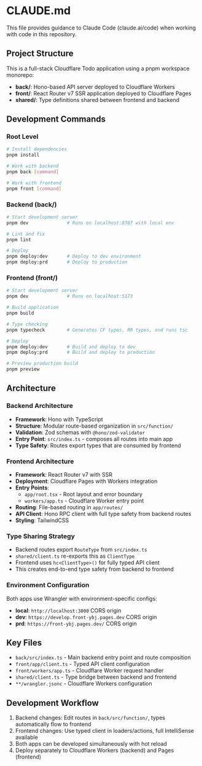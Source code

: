 # CLAUDE.md

This file provides guidance to Claude Code (claude.ai/code) when working with code in this repository.

## Project Structure

This is a full-stack Cloudflare Todo application using a pnpm workspace monorepo:

- **back/**: Hono-based API server deployed to Cloudflare Workers
- **front/**: React Router v7 SSR application deployed to Cloudflare Pages
- **shared/**: Type definitions shared between frontend and backend

## Development Commands

### Root Level
```bash
# Install dependencies
pnpm install

# Work with backend
pnpm back [command]

# Work with frontend  
pnpm front [command]
```

### Backend (back/)
```bash
# Start development server
pnpm dev              # Runs on localhost:8787 with local env

# Lint and fix
pnpm lint

# Deploy
pnpm deploy:dev       # Deploy to dev environment
pnpm deploy:prd       # Deploy to production
```

### Frontend (front/)
```bash
# Start development server
pnpm dev              # Runs on localhost:5173

# Build application
pnpm build

# Type checking
pnpm typecheck        # Generates CF types, RR types, and runs tsc

# Deploy
pnpm deploy:dev       # Build and deploy to dev
pnpm deploy:prd       # Build and deploy to production

# Preview production build
pnpm preview
```

## Architecture

### Backend Architecture
- **Framework**: Hono with TypeScript
- **Structure**: Modular route-based organization in `src/function/`
- **Validation**: Zod schemas with `@hono/zod-validator`
- **Entry Point**: `src/index.ts` - composes all routes into main app
- **Type Safety**: Routes export types that are consumed by frontend

### Frontend Architecture
- **Framework**: React Router v7 with SSR
- **Deployment**: Cloudflare Pages with Workers integration
- **Entry Points**: 
  - `app/root.tsx` - Root layout and error boundary
  - `workers/app.ts` - Cloudflare Worker entry point
- **Routing**: File-based routing in `app/routes/`
- **API Client**: Hono RPC client with full type safety from backend routes
- **Styling**: TailwindCSS

### Type Sharing Strategy
- Backend routes export `RouteType` from `src/index.ts`
- `shared/client.ts` re-exports this as `ClientType`
- Frontend uses `hc<ClientType>()` for fully typed API client
- This creates end-to-end type safety from backend to frontend

### Environment Configuration
Both apps use Wrangler with environment-specific configs:
- **local**: `http://localhost:3000` CORS origin
- **dev**: `https://develop.front-ybj.pages.dev` CORS origin  
- **prd**: `https://front-ybj.pages.dev/` CORS origin

## Key Files

- `back/src/index.ts` - Main backend entry point and route composition
- `front/app/client.ts` - Typed API client configuration
- `front/workers/app.ts` - Cloudflare Worker request handler
- `shared/client.ts` - Type bridge between backend and frontend
- `**/wrangler.jsonc` - Cloudflare Workers configuration

## Development Workflow

1. Backend changes: Edit routes in `back/src/function/`, types automatically flow to frontend
2. Frontend changes: Use typed client in loaders/actions, full IntelliSense available
3. Both apps can be developed simultaneously with hot reload
4. Deploy separately to Cloudflare Workers (backend) and Pages (frontend)